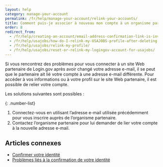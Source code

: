 ```yaml
---
layout: help
category: manage-your-account
permalink: /fr/help/manage-your-account/relink-your-accounts/
title: Comment puis-je associer à nouveau mon compte à un organisme partenaire ?
order: 8
redirect_from:
  - /fr/help/creating-an-account/email-address-confirmation-link-is-invalid/
  - /fr/help/usajobs/how-do-I-relink-my-USAJOBS-profile-after-deleting-my-login-account/
  - /fr/help/usajobs/relink-my-profile/
  - /fr/help/usajobs/reset-or-relink-my-logingov-account-for-usajobs/
---
```


Si vous rencontrez des problèmes pour vous connecter à un site Web partenaire de Login.gov après avoir changé votre adresse e-mail, il se peut que le partenaire ait lié votre compte à une adresse e-mail différente. Pour accéder à vos informations ou à votre profil sur le site Web partenaire, il est possible de relier votre compte.

Les solutions suivantes sont possibles :

{: .number-list}
1. Connectez-vous en utilisant l’adresse e-mail utilisée précédemment pour vous inscrire auprès de l’organisme partenaire.
2. Contactez l’organisme partenaire pour lui demander de lier votre compte à la nouvelle adresse e-mail.

## Articles connexes

* [Confirmer votre identité](/fr/help/verify-your-identity/overview/)
* [Problèmes liés à la confirmation de votre identité](/fr/help/verify-your-identity/issues-verifying-my-personal-information/)
